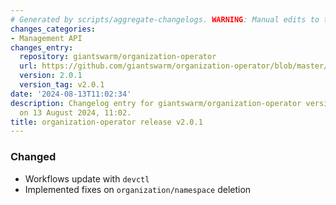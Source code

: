 ```yaml
---
# Generated by scripts/aggregate-changelogs. WARNING: Manual edits to this files will be overwritten.
changes_categories:
- Management API
changes_entry:
  repository: giantswarm/organization-operator
  url: https://github.com/giantswarm/organization-operator/blob/master/CHANGELOG.md#201---2024-08-13
  version: 2.0.1
  version_tag: v2.0.1
date: '2024-08-13T11:02:34'
description: Changelog entry for giantswarm/organization-operator version 2.0.1, published
  on 13 August 2024, 11:02.
title: organization-operator release v2.0.1
---
```


### Changed
- Workflows update with `devctl`
- Implemented fixes on `organization/namespace` deletion
